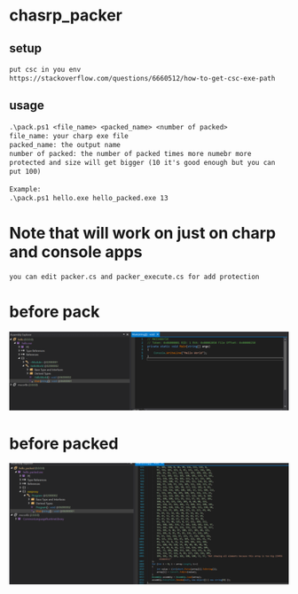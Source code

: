 # chasrp_packer

## setup
    put csc in you env 
    https://stackoverflow.com/questions/6660512/how-to-get-csc-exe-path
## usage 

    .\pack.ps1 <file_name> <packed_name> <number of packed>
    file_name: your charp exe file
    packed_name: the output name
    number of packed: the number of packed times more numebr more protected and size will get bigger (10 it's good enough but you can put 100)

    Example: 
    .\pack.ps1 hello.exe hello_packed.exe 13

# Note that will work on just on charp and console apps 
    you can edit packer.cs and packer_execute.cs for add protection    

# before pack
<img src="images/before_packed.png">

# before packed
<img src="images/after_packed.png">
